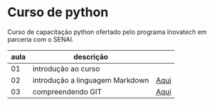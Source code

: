 # Curso de python 

Curso de capacitação python ofertado pelo programa Inovatech em parceria com o SENAI.

|aula| descrição|| 
|-|-|-|
|01|introdução ao curso||
|02| introdução a linguagem Markdown|[Aqui](./aulaMarkdown.md)|
|03| compreendendo GIT| [Aqui](./aulaGit.md)